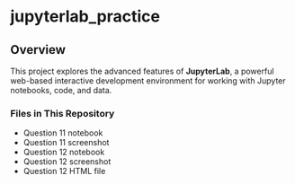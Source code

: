 # jupyterlab_practice

## Overview
This project explores the advanced features of **JupyterLab**, a powerful web-based interactive development environment for working with Jupyter notebooks, code, and data. 

### Files in This Repository
- Question 11 notebook
- Question 11 screenshot
- Question 12 notebook
- Question 12 screenshot
- Question 12 HTML file
